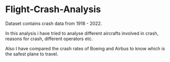 # Flight-Crash-Analysis
Dataset contains crash data from 1918 - 2022.

In this analysis i have tried to analyse different aircrafts involved in crash, reasons for crash, different operators etc.

Also I have compared the crash rates of Boeing and Airbus to know which is the safest plane to travel.

